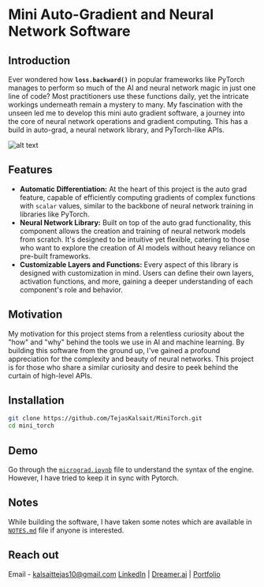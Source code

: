 # Mini Auto-Gradient and Neural Network Software

## Introduction

Ever wondered how <b>`loss.backward()`</b> in popular frameworks like PyTorch manages to perform so much of the AI and neural network magic in just one line of code? Most practitioners use these functions daily, yet the intricate workings underneath remain a mystery to many. My fascination with the unseen led me to develop this mini auto gradient software, a journey into the core of neural network operations and gradient computing. This has a build in auto-grad, a neural network library, and PyTorch-like APIs.

![alt text](https://github.com/TejasKalsait/MicroGrad/blob/main/backprop.jpg)

## Features

- **Automatic Differentiation:** At the heart of this project is the auto grad feature, capable of efficiently computing gradients of complex functions with `scalar` values, similar to the backbone of neural network training in libraries like PyTorch.
- **Neural Network Library:** Built on top of the auto grad functionality, this component allows the creation and training of neural network models from scratch. It's designed to be intuitive yet flexible, catering to those who want to explore the creation of AI models without heavy reliance on pre-built frameworks.
- **Customizable Layers and Functions:** Every aspect of this library is designed with customization in mind. Users can define their own layers, activation functions, and more, gaining a deeper understanding of each component's role and behavior.

## Motivation

My motivation for this project stems from a relentless curiosity about the "how" and "why" behind the tools we use in AI and machine learning. By building this software from the ground up, I've gained a profound appreciation for the complexity and beauty of neural networks. This project is for those who share a similar curiosity and desire to peek behind the curtain of high-level APIs.

## Installation

```bash
git clone https://github.com/TejasKalsait/MiniTorch.git
cd mini_torch
```

## Demo

Go through the [`micrograd.ipynb`](https://github.com/TejasKalsait/MiniTorch/blob/main/micrograd.ipynb) file to understand the syntax of the engine. However, I have tried to keep it in sync with Pytorch.

## Notes

While building the software, I have taken some notes which are available in [`NOTES.md`](https://github.com/TejasKalsait/MiniTorch/blob/main/NOTES.md) file if anyone is interested.

## Reach out

Email - kalsaittejas10@gmail.com
[LinkedIn](https://www.linkedin.com/in/tkalsait/)  |  [Dreamer.ai](https://dreamer-ai.streamlit.app/)  |  [Portfolio](https://tejaskalsait.github.io/)

